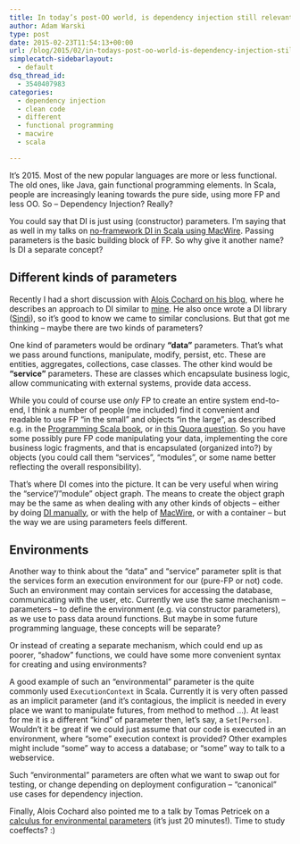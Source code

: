 ```yaml
---
title: In today’s post-OO world, is dependency injection still relevant?
author: Adam Warski
type: post
date: 2015-02-23T11:54:13+00:00
url: /blog/2015/02/in-todays-post-oo-world-is-dependency-injection-still-relevant/
simplecatch-sidebarlayout:
  - default
dsq_thread_id:
  - 3540407983
categories:
  - dependency injection
  - clean code
  - different
  - functional programming
  - macwire
  - scala

---
```

It’s 2015. Most of the new popular languages are more or less functional. The old ones, like Java, gain functional programming elements. In Scala, people are increasingly leaning towards the pure side, using more FP and less OO. So &#8211; Dependency Injection? Really?

You could say that DI is just using (constructor) parameters. I’m saying that as well in my talks on [no-framework DI in Scala using MacWire][1]. Passing parameters is the basic building block of FP. So why give it another name? Is DI a separate concept?

## Different kinds of parameters

Recently I had a short discussion with [Alois Cochard on his blog][2], where he describes an approach to DI similar to [mine][3]. He also once wrote a DI library ([Sindi][4]), so it’s good to know we came to similar conclusions. But that got me thinking &#8211; maybe there are two kinds of parameters?

One kind of parameters would be ordinary **&#8220;data&#8221;** parameters. That’s what we pass around functions, manipulate, modify, persist, etc. These are entities, aggregates, collections, case classes. The other kind would be **&#8220;service&#8221;** parameters. These are classes which encapsulate business logic, allow communicating with external systems, provide data access.

While you could of course use _only_ FP to create an entire system end-to-end, I think a number of people (me included) find it convenient and readable to use FP &#8220;in the small&#8221; and objects &#8220;in the large&#8221;, as described e.g. in the [Programming Scala book][5], or in [this Quora question][6]. So you have some possibly pure FP code manipulating your data, implementing the core business logic fragments, and that is encapsulated (organized into?) by objects (you could call them “services”, “modules&#8221;, or some name better reflecting the overall responsibility).

That’s where DI comes into the picture. It can be very useful when wiring the &#8220;service&#8221;/&#8221;module&#8221; object graph. The means to create the object graph may be the same as when dealing with any other kinds of objects &#8211; either by doing [DI manually][3], or with the help of [MacWire][7], or with a container &#8211; but the way we are using parameters feels different.

## Environments

Another way to think about the &#8220;data&#8221; and &#8220;service&#8221; parameter split is that the services form an execution environment for our (pure-FP or not) code. Such an environment may contain services for accessing the database, communicating with the user, etc. Currently we use the same mechanism &#8211; parameters &#8211; to define the environment (e.g. via constructor parameters), as we use to pass data around functions. But maybe in some future programming language, these concepts will be separate?

Or instead of creating a separate mechanism, which could end up as poorer, “shadow” functions, we could have some more convenient syntax for creating and using environments?

A good example of such an &#8220;environmental&#8221; parameter is the quite commonly used `ExecutionContext` in Scala. Currently it is very often passed as an implicit parameter (and it’s contagious, the implicit is needed in every place we want to manipulate futures, from method to method …). At least for me it is a different &#8220;kind&#8221; of parameter then, let’s say, a `Set[Person]`. Wouldn’t it be great if we could just assume that our code is executed in an environment, where &#8220;some&#8221; execution context is provided? Other examples might include “some” way to access a database; or &#8220;some&#8221; way to talk to a webservice.

Such &#8220;environmental&#8221; parameters are often what we want to swap out for testing, or change depending on deployment configuration &#8211; &#8220;canonical&#8221; use cases for dependency injection.

Finally, Alois Cochard also pointed me to a talk by Tomas Petricek on a [calculus for environmental parameters][8] (it’s just 20 minutes!). Time to study coeffects? :)

 [1]: http://www.parleys.com/play/53a7d2cce4b0543940d9e55b/about
 [2]: http://aloiscochard.blogspot.ch/2014/12/the-cake-is-lie.html
 [3]: http://di-in-scala.github.io
 [4]: https://github.com/aloiscochard/sindi
 [5]: https://www.safaribooksonline.com/library/view/programming-scala-2nd/9781491950135/ch08.html
 [6]: http://www.quora.com/What-are-some-good-practices-in-combining-Object-Oriented-programming-and-Functional-Programming
 [7]: https://github.com/adamw/macwire
 [8]: https://www.youtube.com/watch?v=xtxx4iADMbM
